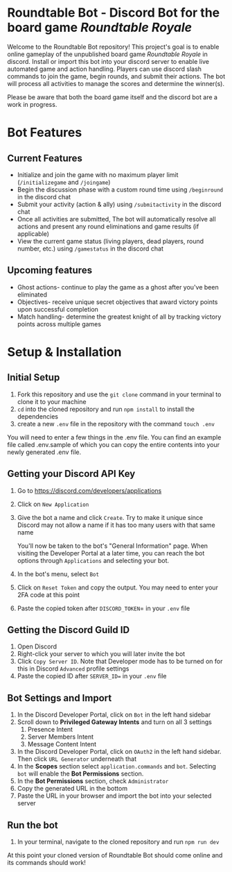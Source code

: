 # Roundtable Bot - Discord Bot for the board game _Roundtable Royale_

Welcome to the Roundtable Bot repository! This project's goal is to enable online gameplay of the unpublished board game _Roundtable Royale_ in discord. Install or import this bot into your discord server to enable live automated game and action handling. Players can use discord slash commands to join the game, begin rounds, and submit their actions. The bot will process all activities to manage the scores and determine the winner(s).

Please be aware that both the board game itself and the discord bot are a work in progress.

# Bot Features

## Current Features

- Initialize and join the game with no maximum player limit (`/initializegame` and `/joingame`)
- Begin the discussion phase with a custom round time using `/beginround` in the discord chat
- Submit your activity (action & ally) using `/submitactivity` in the discord chat
- Once all activities are submitted, The bot will automatically resolve all actions and present any round eliminations and game results (if applicable)
- View the current game status (living players, dead players, round number, etc.) using `/gamestatus` in the discord chat

## Upcoming features

- Ghost actions- continue to play the game as a ghost after you've been eliminated
- Objectives- receive unique secret objectives that award victory points upon successful completion
- Match handling- determine the greatest knight of all by tracking victory points across multiple games

# Setup & Installation

## Initial Setup

1. Fork this repository and use the `git clone` command in your terminal to clone it to your machine
2. `cd` into the cloned repository and run `npm install` to install the dependencies
3. create a new `.env` file in the repository with the command `touch .env`

You will need to enter a few things in the .env file. You can find an example file called .env.sample of which you can copy the entire contents into your newly generated .env file.

## Getting your Discord API Key

1. Go to https://discord.com/developers/applications
2. Click on `New Application`
3. Give the bot a name and click `Create`. Try to make it unique since Discord may not allow a name if it has too many users with that same name

   You'll now be taken to the bot's "General Information" page. When visiting the Developer Portal at a later time, you can reach the bot options through `Applications` and selecting your bot.

4. In the bot's menu, select `Bot`
5. Click on `Reset Token` and copy the output. You may need to enter your 2FA code at this point
6. Paste the copied token after `DISCORD_TOKEN`= in your `.env` file

## Getting the Discord Guild ID

1. Open Discord
2. Right-click your server to which you will later invite the bot
3. Click `Copy Server ID`. Note that Developer mode has to be turned on for this in Discord `Advanced` profile settings
4. Paste the copied ID after `SERVER_ID=` in your `.env` file

## Bot Settings and Import

1. In the Discord Developer Portal, click on `Bot` in the left hand sidebar
2. Scroll down to **Privileged Gateway Intents** and turn on all 3 settings
   1. Presence Intent
   2. Server Members Intent
   3. Message Content Intent
3. In the Discord Developer Portal, click on `OAuth2` in the left hand sidebar. Then click `URL Generator` underneath that
4. In the **Scopes** section select `application.commands` and `bot`. Selecting `bot` will enable the **Bot Permissions** section.
5. In the **Bot Permissions** section, check `Administrator`
6. Copy the generated URL in the bottom
7. Paste the URL in your browser and import the bot into your selected server

## Run the bot

1. In your terminal, navigate to the cloned repository and run `npm run dev`

At this point your cloned version of Roundtable Bot should come online and its commands should work!
